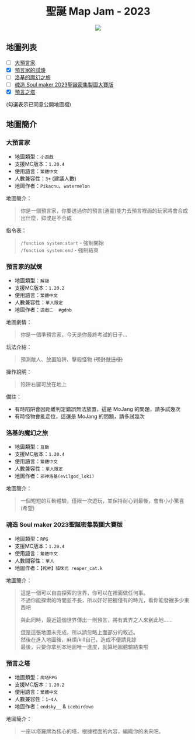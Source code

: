 <div align="center">
  <h1>聖誕 Map Jam - 2023</h1>
  <img src="https://github.com/Cartoland/Christmas-Map-Jam-2023/assets/116513257/df71f5a2-efbe-44f3-96ac-b3cd33a508e0">
</div>

## 地圖列表

- [ ] [大預言家](./maps/大預言家/)
- [x] [預言家的試煉](./maps/預言家的試煉/)
- [ ] [洛基的魔幻之旅](./maps/洛基的魔幻之旅/)
- [ ] [魂造 Soul maker 2023聖誕密集製圖大賽版](./maps/魂造-Soul-maker-2023聖誕密集製圖大賽版/)
- [x] [預言之塔](./maps/預言之塔/)

(勾選表示已同意公開地圖檔)

##  地圖簡介

### 大預言家

- 地圖類型：`小遊戲`  
- 支援MC版本：`1.20.4`  
- 使用語言：`繁體中文`  
- 人數兼容性：`3+` (建議人數)  
- 地圖作者：`Pikacnu`、`watermelon`  

地圖簡介：
> 你是一個預言家，你要透過你的預言(通靈)能力去預言裡面的玩家將會合成出什麼，抑或是不合成  

指令表：  
> `/function system:start` - 強制開始  
> `/function system:end` - 強制結束  

### 預言家的試煉

- 地圖類型：`解謎`  
- 支援MC版本：`1.20.2`  
- 使用語言：`繁體中文`  
- 人數兼容性：`單人限定`  
- 地圖作者：`遊戲亡  #gdnb`  

地圖劇情：
> 你是一個準預言家，今天是你最終考試的日子...  

玩法介紹：
> 預測敵人、放置陷阱、擊殺怪物 ~~(嘿對就這樣)~~  

操作說明：
> 陷阱右鍵可放在地上  

備註：  
- 有時陷阱會因距離判定錯誤無法放置，這是 MoJang 的問題，請多試幾次
- 有時怪物會亂走位，這還是 MoJang 的問題，請多試幾次

### 洛基的魔幻之旅

- 地圖類型：`互動`  
- 支援MC版本：`1.20.4`  
- 使用語言：`繁體中文`  
- 人數兼容性：`單人限定`  
- 地圖作者：`邪神洛基(evilgod_loki)`  

地圖簡介：
> 一個短短的互動體驗，僅限一次遊玩，並保持耐心到最後，會有小小驚喜(希望)  

### 魂造 Soul maker 2023聖誕密集製圖大賽版

- 地圖類型：`RPG`  
- 支援MC版本：`1.20.4`  
- 使用語言：`繁體中文`  
- 人數間容性：`單人`  
- 地圖作者：`【死神】貓咪光 reaper_cat.k`  

地圖簡介：  
> 這是一個可以自由探索的世界，你可以在裡面做任何事。  
> 不過你能探索的時間並不長，所以好好把握僅有的時光，看你能發掘多少東西吧  
> 
> 與此同時，最近這個世界傳出一則預言，將有異界之人來到此地......  
> 
> 但是這張地圖未完成，所以請忽略上面部分的敘述。  
> 然後在進入地圖後，麻煩/kill自己，造成不便請見諒  
> 最後，只要你拿到本地圖唯一進度，就算地圖體驗結束啦  

### 預言之塔

- 地圖類型：`爬塔RPG`  
- 支援MC版本：`1.20.2`  
- 使用語言：`繁體中文`  
- 人數兼容性：`1~4人`  
- 地圖作者：`endsky__` & `icebirdowo`  

地圖簡介：
> 一座以塔羅牌為核心的塔，根據裡面的內容，編織你的未來吧。
